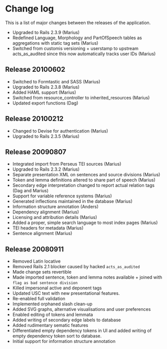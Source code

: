 Change log
==========

This is a list of major changes between the releases of the
application.

  * Upgraded to Rails 2.3.9 (Marius)
  * Redefined Language, Morphology and PartOfSpeech tables as aggregations
    with static tag sets (Marius)
  * Switched from customis versioning + userstamp to upstream
    acts_as_audited since this now automatically tracks user IDs (Marius)

Release 20100602
----------------

  * Switched to Formtastic and SASS (Marius)
  * Upgraded to Rails 2.3.8 (Marius)
  * Added HAML support (Marius)
  * Switched from resource_controller to inherited_resources (Marius)
  * Updated export functions (Dag)

Release 20100212
----------------

  * Changed to Devise for authentication (Marius)
  * Upgraded to Rails 2.3.5 (Marius)

Release 20090807
----------------

  * Integrated import from Perseus TEI sources (Marius)
  * Upgraded to Rails 2.3.2 (Marius)
  * Separate presentation XML on sentences and source divisions
  (Marius)
  * Token and lemma definitions altered to share part of speech
  (Marius)
  * Secondary edge interpretation changed to report actual relation
  tags (Dag and Marius)
  * Support for variable reference systems (Marius)
  * Generated inflections maintained in the database (Marius)
  * Information structure annotation (Anders)
  * Dependency alignment (Marius)
  * Licensing and attribution details (Marius)
  * Added a proper, simple search language to most index pages (Marius)
  * TEI headers for metadata (Marius)
  * Sentence alignment (Marius)

Release 20080911
----------------

  * Removed Latin locative
  * Removed Rails 2.1 blocker caused by hacked `acts_as_audited`
  * Made change sets revertible
  * Made imported sentence, token and lemma notes available + joined with `flag as bad sentence division`
  * Killed impersonal active and deponent tags
  * Updated USC text with new presentational features.
  * Re-enabled full validation
  * Implemented orphaned slash clean-up
  * Added SVG graphs, alternative visualisations and user preferences
  * Enabled editing of tokens and lemmata
  * Added writing of secondary edge labels to database
  * Added rudimentary sematic features
  * Differentiated empty dependency tokens in UI and added writing of empty dependency token sort to
    database.
  * Initial support for information structure annotation
